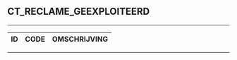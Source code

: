 ## CT_RECLAME_GEEXPLOITEERD

***

|ID                              	|CODE          	|OMSCHRIJVING|
|------                          	|----          	|-----    |


***
